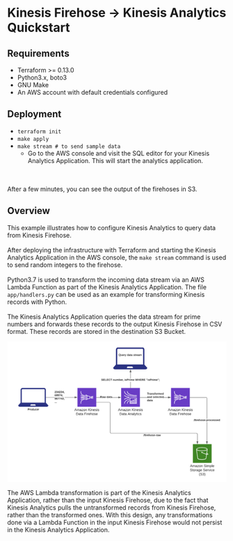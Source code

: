 # Kinesis Firehose -> Kinesis Analytics Quickstart

## Requirements
- Terraform >= 0.13.0
- Python3.x, boto3
- GNU Make
- An AWS account with default credentials configured

## Deployment
- `terraform init`
- `make apply`
- `make stream # to send sample data`
  - Go to the AWS console and visit the SQL editor for your Kinesis Analytics Application.  This will start the analytics application.
<br>
<br>
After a few minutes, you can see the output of the firehoses in S3.

## Overview

This example illustrates how to configure Kinesis Analytics to query data from Kinesis Firehose.  
<br>
After deploying the infrastructure with Terraform and starting the Kinesis Analytics Application in the AWS console, the `make stream` command is used to send random integers to the firehose.  
<br>
Python3.7 is used to transform the incoming data stream via an AWS Lambda Function as part of the Kinesis Analytics Application.  The file `app/handlers.py` can be used as an example for transforming Kinesis records with Python.  
<br>
The Kinesis Analytics Application queries the data stream for prime numbers and forwards these records to the output Kinesis Firehose in CSV format.  These records are stored in the destination S3 Bucket.

![](firehose-analytics-quickstart.png)

The AWS Lambda transformation is part of the Kinesis Analytics Application, rather than the input Kinesis Firehose, due to the fact that Kinesis Analytics pulls the untransformed records from Kinesis Firehose, rather than the transformed ones.  With this design, any transformations done via a Lambda Function in the input Kinesis Firehose would not persist in the Kinesis Analytics Application.

